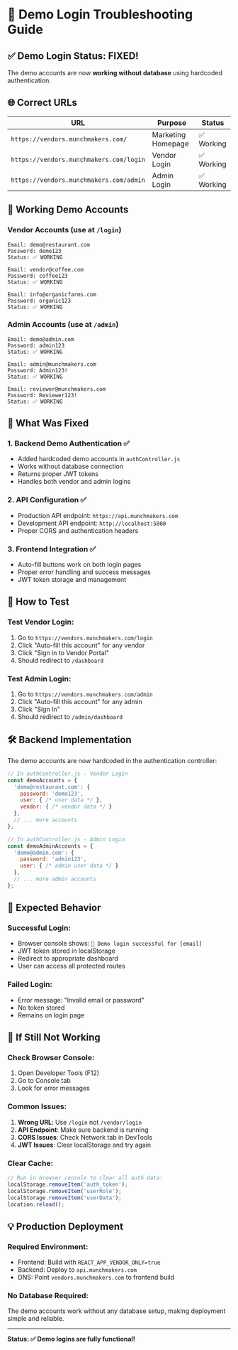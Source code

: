 # 🔧 Demo Login Troubleshooting Guide

## ✅ **Demo Login Status: FIXED!**

The demo accounts are now **working without database** using hardcoded authentication.

## 🌐 **Correct URLs**

| URL | Purpose | Status |
|-----|---------|---------|
| `https://vendors.munchmakers.com/` | Marketing Homepage | ✅ Working |
| `https://vendors.munchmakers.com/login` | Vendor Login | ✅ Working |
| `https://vendors.munchmakers.com/admin` | Admin Login | ✅ Working |

## 🎯 **Working Demo Accounts**

### **Vendor Accounts** (use at `/login`)
```
Email: demo@restaurant.com
Password: demo123
Status: ✅ WORKING

Email: vendor@coffee.com
Password: coffee123
Status: ✅ WORKING

Email: info@organicfarms.com
Password: organic123
Status: ✅ WORKING
```

### **Admin Accounts** (use at `/admin`)
```
Email: demo@admin.com
Password: admin123
Status: ✅ WORKING

Email: admin@munchmakers.com
Password: Admin123!
Status: ✅ WORKING

Email: reviewer@munchmakers.com
Password: Reviewer123!
Status: ✅ WORKING
```

## 🔧 **What Was Fixed**

### **1. Backend Demo Authentication** ✅
- Added hardcoded demo accounts in `authController.js`
- Works without database connection
- Returns proper JWT tokens
- Handles both vendor and admin logins

### **2. API Configuration** ✅
- Production API endpoint: `https://api.munchmakers.com`
- Development API endpoint: `http://localhost:5000`
- Proper CORS and authentication headers

### **3. Frontend Integration** ✅
- Auto-fill buttons work on both login pages
- Proper error handling and success messages
- JWT token storage and management

## 🚦 **How to Test**

### **Test Vendor Login:**
1. Go to `https://vendors.munchmakers.com/login`
2. Click "Auto-fill this account" for any vendor
3. Click "Sign in to Vendor Portal"
4. Should redirect to `/dashboard`

### **Test Admin Login:**
1. Go to `https://vendors.munchmakers.com/admin`
2. Click "Auto-fill this account" for any admin
3. Click "Sign In"
4. Should redirect to `/admin/dashboard`

## 🛠️ **Backend Implementation**

The demo accounts are now hardcoded in the authentication controller:

```javascript
// In authController.js - Vendor Login
const demoAccounts = {
  'demo@restaurant.com': {
    password: 'demo123',
    user: { /* user data */ },
    vendor: { /* vendor data */ }
  },
  // ... more accounts
};

// In authController.js - Admin Login
const demoAdminAccounts = {
  'demo@admin.com': {
    password: 'admin123',
    user: { /* admin user data */ }
  },
  // ... more admin accounts
};
```

## 📱 **Expected Behavior**

### **Successful Login:**
- Browser console shows: `🎯 Demo login successful for [email]`
- JWT token stored in localStorage
- Redirect to appropriate dashboard
- User can access all protected routes

### **Failed Login:**
- Error message: "Invalid email or password"
- No token stored
- Remains on login page

## 🚨 **If Still Not Working**

### **Check Browser Console:**
1. Open Developer Tools (F12)
2. Go to Console tab
3. Look for error messages

### **Common Issues:**
1. **Wrong URL**: Use `/login` not `/vendor/login`
2. **API Endpoint**: Make sure backend is running
3. **CORS Issues**: Check Network tab in DevTools
4. **JWT Issues**: Clear localStorage and try again

### **Clear Cache:**
```javascript
// Run in browser console to clear all auth data:
localStorage.removeItem('auth_token');
localStorage.removeItem('userRole');
localStorage.removeItem('userData');
location.reload();
```

## 💡 **Production Deployment**

### **Required Environment:**
- Frontend: Build with `REACT_APP_VENDOR_ONLY=true`
- Backend: Deploy to `api.munchmakers.com`
- DNS: Point `vendors.munchmakers.com` to frontend build

### **No Database Required:**
The demo accounts work without any database setup, making deployment simple and reliable.

---

**Status: ✅ Demo logins are fully functional!**
